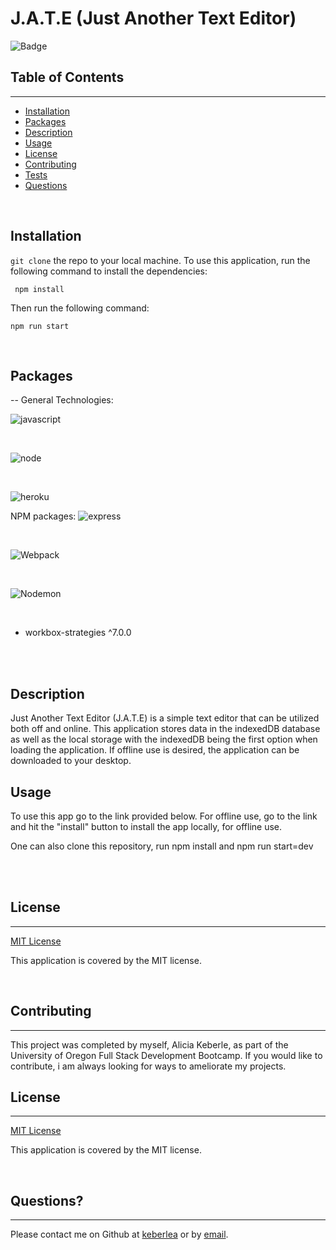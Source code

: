# J.A.T.E (Just Another Text Editor)

![Badge](https://img.shields.io/badge/license-MIT-blue)

## Table of Contents
---
* [Installation](#installation)
* [Packages](#packages)
* [Description](#description)
* [Usage](#usage)
* [License](#license)
* [Contributing](#contributing)
* [Tests](#tests)
* [Questions](#questions)

<br>



## Installation

`git clone` the repo to your local machine. To use this application, run the following command to install the dependencies: 

     npm install

Then run the following command:

`npm run start`


<br>

## Packages
--
General Technologies:
<br>

![javascript](https://img.shields.io/badge/JavaScript-323330?style=for-the-badge&logo=javascript&logoColor=F7DF1E)

<br>

![node](https://img.shields.io/badge/Node.js-339933?style=for-the-badge&logo=nodedotjs&logoColor=white)

<br>

![heroku](https://img.shields.io/badge/Heroku-430098?style=for-the-badge&logo=heroku&logoColor=white)

NPM packages:
![express](https://img.shields.io/badge/Express.js-000000?style=for-the-badge&logo=express&logoColor=white)

<br>

![Webpack](https://img.shields.io/badge/Webpack-8DD6F9?style=for-the-badge&logo=Webpack&logoColor=white)

<br>

![Nodemon](https://img.shields.io/badge/NODEMON-%23323330.svg?style=for-the-badge&logo=nodemon&logoColor=%BBDEAD)

<br>

- workbox-strategies ^7.0.0
<br>
<br>

## Description
Just Another Text Editor (J.A.T.E) is a simple text editor that can be utilized both off and online. This application stores data in the indexedDB database as well as the local storage with the indexedDB being the first option when loading the application. If offline use is desired, the application can be downloaded to your desktop.


## Usage

To use this app go to the link provided below. For offline use, go to the link and hit the "install" button to install the app locally, for offline use.

One can also clone this repository, run npm install and npm run start=dev

<br>

<br>

## License 
---
[MIT License](./LICENSE) <br>

This application is covered by the MIT license.

<br>

## Contributing 
---
This project was completed by myself, Alicia Keberle, as part of the University of Oregon Full Stack Development Bootcamp. If you would like to contribute, i am always looking for ways to ameliorate my projects.
<br>

## License 
---
[MIT License](./LICENSE) <br>

This application is covered by the MIT license.

<br>

## Questions?
---
Please contact me on Github at [keberlea](https://github.com/keberlea) or by [email](mailto:alicia.keberle@gmail.com).
